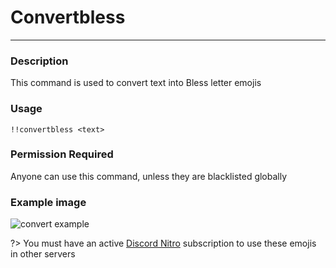 # Convertbless
---
### Description
This command is used to convert text into Bless letter emojis
### Usage
```
!!convertbless <text>
```
### Permission Required
Anyone can use this command, unless they are blacklisted globally

### Example image
![convert example](<https://cdn.glitch.com/55e919ff-bec9-42fb-9fa6-36af40d10af7%2Fconvertbless.PNG?v=1587143325819>)

?> You must have an active [Discord Nitro](https://discordapp.com/nitro) subscription to use these emojis in other servers

